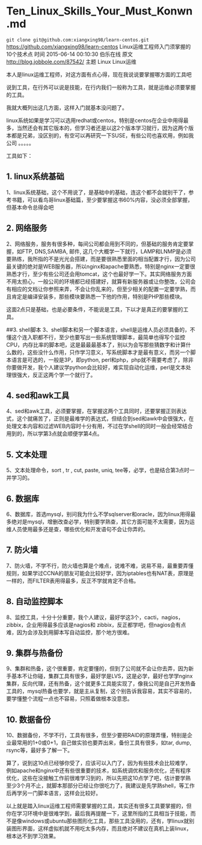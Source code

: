 # Ten_Linux_Skills_Your_Must_Konwn.md
`git clone git@github.com:xiangxing98/learn-centos.git`
https://github.com/xiangxing98/learn-centos
Linux运维工程师入门须掌握的10个技术点
时间 2015-06-14 00:10:30 伯乐在线
原文  http://blog.jobbole.com/87542/
主题 Linux Linux运维

本人是linux运维工程师，对这方面有点心得，现在我说说要掌握哪方面的工具吧

说到工具，在行外可以说是技能，在行内我们一般称为工具，就是运维必须要掌握的工具。

我就大概列出这几方面，这样入门就基本没问题了。

linux系统如果是学习可以选用redhat或centos，特别是centos在企业中用得最多，当然还会有其它版本的，但学习者还是以这2个版本学习就行，因为这两个版本都是兄弟，没区别的，有空可以再研究一下SUSE，有些公司也喜欢用，例如我公司 。。。。。

工具如下：

## 1. linux系统基础
1、linux系统基础，这个不用说了，是基础中的基础，连这个都不会就别干了，参考书籍，可以看鸟哥linux基础篇，至少要掌握这书60%内容，没必须全部掌握，但基本命令总得会吧

## 2. 网络服务
2、网络服务，服务有很多种，每间公司都会用到不同的，但基础的服务肯定要掌握，如FTP, DNS,SAMBA, 邮件, 这几个大概学一下就行，LAMP和LNMP是必须要熟练，我所指的不是光光会搭建，而是要很熟悉里面的相当配置才行，因为公司最关键的绝对是WEB服务器，所以nginx和apache要熟悉，特别是nginx一定要很熟悉才行，至少有些公司还会用tomcat，这个也最好学一下。其实网络服务方面不用太担心，一般公司的环境都已经搭建好，就算有新服务器或让你整改，公司会有相应的文档让你参照来弄，不会让你乱来的，但至少相关的配置一定要学熟，而且肯定是编译安装多，那些模块要熟悉一下他的作用，特别是PHP那些模块。

这面2点只是基础，也是必要条件，不能说是工具，下以才是真正的要掌握的工具。

##3. shell脚本
3、shell脚本和另一个脚本语言，shell是运维人员必须具备的，不懂这个连入职都不行，至少也要写出一些系统管理脚本，最简单也得写个监控CPU，内存比率的脚本吧，这是最最最基本了，别以为会写那些猜数字和计算什么数的，这些没什么作用，只作学习意义，写系统脚本才是最有意义，而另一个脚本语言是可选的，一般是3P，即python, perl和php，php就不需要考虑了，除非你要做开发，我个人建议学python会比较好，难实现自动化运维，perl是文本处理很强大，反正这两个学一个就行了。

## 4. sed和awk工具
4、sed和awk工具，必须要掌握，在掌握这两个工具同时，还要掌握正则表达式，这个就痛苦了，正则是最难学的表达式，但结合到sed和awk中会很强大，在处理文本内容和过滤WEB内容时十分有用，不过在学shell的同时一般会经常结合用到的，所以学第3点就会顺便学第4点。

## 5. 文本处理
5、文本处理命令，sort , tr , cut, paste, uniq, tee等，必学，也是结合第3点时一并学习的。

## 6. 数据库
6、数据库，首选mysql，别问我为什么不学sqlserver和oracle，因为linux用得最多绝对是mysql，增删改查必学，特别要学熟查，其它方面可能不太需要，因为运维人员使用最多还是查，哪些优化和开发语句不会让你弄的。

## 7. 防火墙
7、防火墙，不学不行，防火墙也算是个难点，说难不难，说易不易，最重要弄懂规则，如果学过CCNA的朋友可能会比较好学，因为iptables也有NAT表，原理是一样的，而FILTER表用得最多，反正不学就肯定不合格。

## 8. 自动监控脚本 
8、监控工具，十分十分重要，我个人建议，最好学这3个，cacti，nagios，zibbix，企业用得最多应该是nagios和 zibbix，反正都学吧，但nagios会有点难，因为会涉及到用脚本写自动监控，那个地方很难。

## 9. 集群与热备份
9、集群和热备，这个很重要，肯定要懂的，但到了公司就不会让你去弄，因为新手基本不让你碰，集群工具有很多，最好学是LVS，这是必学，最好也学学nginx集群，反向代理，还有热备，这个就更多工具能实现了，像我公司是自己开发热备工具的，mysql热备也要学，就是主从复制，这个别告诉我容易，其实不容易的，要学懂整个流程一点也不容易，只照着做根本没意思。

## 10. 数据备份
10、数据备份，不学不行，工具有很多，但至少要把RAID的原理弄懂，特别是企业最常用的1+0或0+1，自己做实验也要弄出来，备份工具有很多，如tar, dump, rsync等，最好多了解一下。

算了，说到这10点已经够你受了，应该可以入门了，因为有些技术会比较难学，例如apache和nginx中还有些很重要的技术，如系统调优和服务优化，还有程序优化，这些在没接触工作前很难学习到的，所以先把这10点学了吧，估计要学熟至少3个月不止，就脚本那部分已经让你很吃力了，我建议是先学熟shell，等工作后再学另一门脚本语言，这样会比较好。

以上就是踏入linux运维工程师需要掌握的工具，其实还有很多工具要掌握的，但你在学习环境中是很难学到，最后我再提醒一下，这里所指的工具相当于技能，而不是像windows或ubuntu那些图形化工具，那些工具没用的，还有，学linux就别装图形界面，这样虚拟机就不用吃太多内存，而且绝对不建议在真机上装linux， 根本达不到学习效果。

